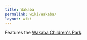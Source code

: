 ```yaml
---
title: Wakaba
permalink: wiki/Wakaba/
layout: wiki
---
```


Features the [Wakaba Children's
Park](/wiki/Wakaba_Children's_Park "wikilink").
